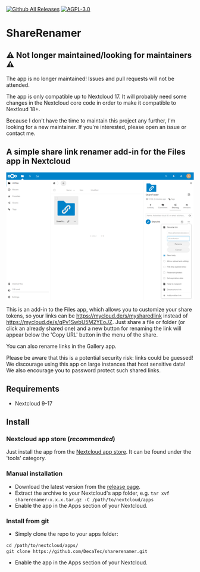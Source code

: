 [![Github All Releases](https://img.shields.io/github/downloads/DecaTec/sharerenamer/total.svg)](https://www.somsubhra.com/github-release-stats/?username=DecaTec&repository=sharerenamer)
[![AGPL-3.0](https://img.shields.io/github/license/DecaTec/sharerenamer.svg)](https://github.com/DecaTec/sharerenamer/blob/master/LICENSE)

# ShareRenamer

## ⚠️ Not longer maintained/looking for maintainers ⚠️

The app is no longer maintained! Issues and pull requests will not be attended.

The app is only compatible up to Nextcloud 17. It will probably need some changes in the Nextcloud core code in order to make it compatible to Nextloud 18+.

Because I don't have the time to maintain this project any further, I'm looking for a new maintainer. If you're interested, please open an issue or contact me.




## A simple share link renamer add-in for the Files app in Nextcloud

![](screenshots/sharerenamer.png)

This is an add-in to the Files app, which allows you to customize your share tokens, so your links can be https://mycloud.de/s/mysharedlink instead of https://mycloud.de/s/qPv1SwbU5M2YEoJZ. Just share a file or folder (or click an already shared one) and a new button for renaming the link will appear below the 'Copy URL' button in the menu of the share.

You can also rename links in the Gallery app.

Please be aware that this is a potential security risk: links could be guessed! We discourage using this app on large instances that host sensitive data! We also encourage you to password protect such shared links.

## Requirements
* Nextcloud 9-17

## Install
### Nextcloud app store (*recommended*)
Just install the app from the [Nextcloud app store](https://apps.nextcloud.com/apps/sharerenamer). It can be found under the 'tools' category.

### Manual installation
* Download the latest version from the [release page](https://github.com/DecaTec/sharerenamer/releases).
* Extract the archive to your Nextcloud's app folder, e.g. `tar xvf sharerenamer-x.x.x.tar.gz -C /path/to/nextcloud/apps`
* Enable the app in the Apps section of your Nextcloud.

### Install from git
* Simply clone the repo to your apps folder:
```
cd /path/to/nextcloud/apps/
git clone https://github.com/DecaTec/sharerenamer.git
```
* Enable the app in the Apps section of your Nextcloud.
